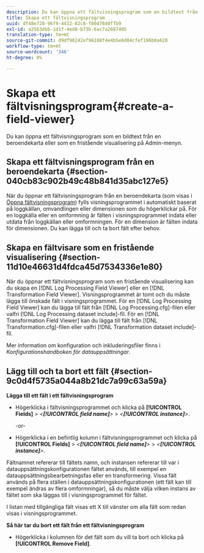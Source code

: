 ```yaml
---
description: Du kan öppna ett fältvisningsprogram som en bildtext från en beroendekarta eller som en fristående visualisering på Admin-menyn.
title: Skapa ett fältvisningsprogram
uuid: df48e728-96f9-4432-82c8-f8047840ffb9
exl-id: a2563dbb-1d1f-4ed8-b73b-6ac7a2687405
translation-type: tm+mt
source-git-commit: d9df90242ef96188f4e4b5e6d04cfef196b0a628
workflow-type: tm+mt
source-wordcount: '346'
ht-degree: 0%

---
```


# Skapa ett fältvisningsprogram{#create-a-field-viewer}

Du kan öppna ett fältvisningsprogram som en bildtext från en beroendekarta eller som en fristående visualisering på Admin-menyn.

## Skapa ett fältvisningsprogram från en beroendekarta {#section-040cb83c902b49c48b841d35abc127e5}

När du öppnar ett fältvisningsprogram från en beroendekarta (som visas i [Öppna fältvisningsprogram](../../../../../home/c-get-started/c-admin-intrf/c-dataset-mgrs/c-dep-maps/c-opn-field-vwrs.md#concept-0f0738ac50804a33818487222c337c27)) fylls visningsprogrammet i automatiskt baserat på loggkällan, omvandlingen eller dimensionen som du högerklickar på. För en loggkälla eller en omformning är fälten i visningsprogrammet indata eller utdata från loggkällan eller omformningen. För en dimension är fälten indata för dimensionen. Du kan lägga till och ta bort fält efter behov.

## Skapa en fältvisare som en fristående visualisering {#section-11d10e46631d4fdca45d7534336e1e80}

När du öppnar ett fältvisningsprogram som en fristående visualisering kan du skapa en [!DNL Log Processing Field Viewer] eller en [!DNL Transformation Field Viewer]. Visningsprogrammet är tomt och du måste lägga till önskade fält i visningsprogrammet. För en [!DNL Log Processing Field Viewer] kan du lägga till fält från [!DNL Log Processing.cfg]-filen eller valfri [!DNL Log Processing dataset include]-fil. För en [!DNL Transformation Field Viewer] kan du lägga till fält från [!DNL Transformation.cfg]-filen eller valfri [!DNL Transformation dataset include]-fil.

Mer information om konfiguration och inkluderingsfiler finns i *Konfigurationshandboken för datauppsättningar*.

## Lägg till och ta bort ett fält {#section-9c0d4f5735a044a8b21dc7a99c63a59a}

**Lägga till ett fält i ett fältvisningsprogram**

* Högerklicka i fältvisningsprogrammet och klicka på **[!UICONTROL Fields]** > *&lt;**[!UICONTROL field name]**>* > *&lt;**[!UICONTROL instance]**>*.

   -or-

* Högerklicka i en befintlig kolumn i fältvisningsprogrammet och klicka på **[!UICONTROL Fields]** > *&lt;**[!UICONTROL field name]**>* > *&lt;**[!UICONTROL instance]**>*.

Fältnamnet refererar till fältets namn, och instansen refererar till var i datauppsättningskonfigurationen fältet används, till exempel en datauppsättningsbearbetningsfas eller en transformering. Vissa fält används på flera ställen i datauppsättningskonfigurationen (ett fält kan till exempel ändras av flera omformningar), så du måste välja vilken instans av fältet som ska läggas till i visningsprogrammet för fältet.

I listan med tillgängliga fält visas ett X till vänster om alla fält som redan visas i visningsprogrammet.

**Så här tar du bort ett fält från ett fältvisningsprogram**

* Högerklicka i kolumnen för det fält som du vill ta bort och klicka på **[!UICONTROL Remove Field]**.
